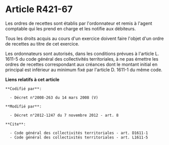 # Article R421-67

Les ordres de recettes sont établis par l'ordonnateur et remis à l'agent comptable qui les prend en charge et les notifie aux
débiteurs. 

Tous les droits acquis au cours d'un exercice doivent faire l'objet d'un ordre de recettes au titre de cet exercice. 

Les ordonnateurs sont autorisés, dans les conditions prévues à l'article L. 1611-5 du code général des collectivités
territoriales, à ne pas émettre les ordres de recettes correspondant aux créances dont le montant initial en principal est
inférieur au minimum fixé par l'article D. 1611-1 du même code.

**Liens relatifs à cet article**

	**Codifié par**:

	  - Décret n°2008-263 du 14 mars 2008 (V)

	**Modifié par**:

	  - Décret n°2012-1247 du 7 novembre 2012 - art. 8

	**Cite**:

	  - Code général des collectivités territoriales - art. D1611-1
	  - Code général des collectivités territoriales - art. L1611-5
